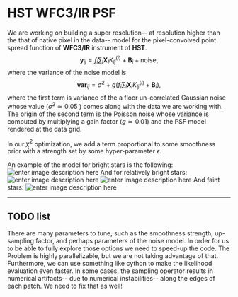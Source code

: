 HST WFC3/IR PSF
===================


We are working on building a super resolution-- at resolution higher than the that of native pixel in the data-- model for the pixel-convolved point spread function of **WFC3/IR** instrument of **HST**. 
$$
\mathbf{y}_{ij} = f_i\sum_{l}\mathbf{X}_{l}K^{(i)}_{lj}+ \mathbf{B}_{i}+\text{noise},
$$
where the variance of the noise model is
$$
\mathbf{var}_{ij} = \sigma^{2} + g\Big(f_i\sum_{l}\mathbf{X}_{l}K^{(i)}_{lj}+\mathbf{B}_i\Big),
$$
 where the first term is variance of the a floor un-correlated Gaussian noise whose value ($\sigma^{2} \simeq 0.05$ ) comes along with the data we are working with. The origin of the second term is the Poisson noise whose variance is computed by multiplying a gain factor ($g\simeq 0.01$) and the PSF model rendered at the data grid. 

In our $\chi^{2}$ optimization, we add a term proportional to some smoothness prior with a strength set by some hyper-parameter $\epsilon$. 

An example of the model for bright stars is the following:
 ![enter image description here](http://broiler.astrometry.net/~mv1003/tangy/bright.png)
 And for relatively bright stars:
 ![enter image description here](http://broiler.astrometry.net/~mv1003/tangy/less_bright.png)
![enter image description here](http://broiler.astrometry.net/~mv1003/tangy/less_bright2.png)
And faint stars:
![enter image description here](http://broiler.astrometry.net/~mv1003/tangy/faint.png)

----------


TODO list
-------------
There are many parameters to tune, such as the smoothness strength, up-sampling factor, and perhaps parameters of the noise model. In order for us to be able to fully explore those options we need to speed-up the code.
The Problem is highly parallelizable, but we are not taking advantage of that. Furthermore, we can use something like cython to make the likelihood evaluation even faster.
In some cases, the sampling operator results in numerical artifacts-- due to numerical instabilities-- along the edges of each patch. We need to fix that as well! 
